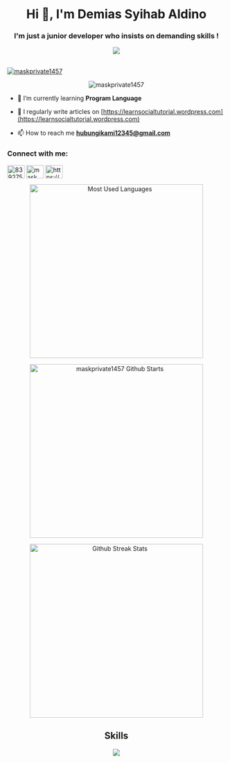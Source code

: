 <h1 align="center">Hi 👋, I'm Demias Syihab Aldino</h1>
<h3 align="center">I'm just a junior developer who insists on demanding skills !</h3>

<div align="center"><img src="https://e.top4top.io/p_3058p369g0.gif"></div>
<br>
<p align="left"> <a href="https://github.com/ryo-ma/github-profile-trophy"><img src="https://github-profile-trophy.vercel.app/?username=maskprivate1457" alt="maskprivate1457" /></a> </p>

<p align="center"> <img src="https://komarev.com/ghpvc/?username=maskprivate1457&label=Profile%20views&color=0e75b6&style=flat" alt="maskprivate1457" /> </p>

- 🌱 I’m currently learning **Program Language**

- 📝 I regularly write articles on [https://learnsocialtutorial.wordpress.com](https://learnsocialtutorial.wordpress.com)

- 📫 How to reach me **hubungikami12345@gmail.com**

<h3 align="left">Connect with me:</h3>
<p align="left">
<a href="https://fb.com/83927502j482948.849274j3927402" target="blank"><img align="center" src="https://raw.githubusercontent.com/rahuldkjain/github-profile-readme-generator/master/src/images/icons/Social/facebook.svg" alt="83927502j482948.849274j3927402" height="30" width="40" /></a>
<a href="https://instagram.com/mask_private1457" target="blank"><img align="center" src="https://raw.githubusercontent.com/rahuldkjain/github-profile-readme-generator/master/src/images/icons/Social/instagram.svg" alt="mask_private1457" height="30" width="40" /></a>
<a href="https://www.youtube.com/c/https://www.youtube.com/@tutorialtermux" target="blank"><img align="center" src="https://raw.githubusercontent.com/rahuldkjain/github-profile-readme-generator/master/src/images/icons/Social/youtube.svg" alt="https://www.youtube.com/@tutorialtermux" height="30" width="40" /></a>
</p>

<p align='center'>
    <a href="#"><img src="https://github-readme-stats.anuraghazra1.vercel.app/api/top-langs/?username=maskprivate1457&layout=compact&theme=chartreuse-dark"
    width="400" title="Most Used Languages"></a></p>
    
<div align="center">
	<p align='center'>
		<a href="#"><img				src="https://github-readme-stats.vercel.app/api?username=maskprivate1457&show_icons=true&include_all_commits=true&theme=chartreuse-dark&cache_seconds=3200"
		width="400" title="maskprivate1457 Github Starts"></a></p>

<p align='center'>
    <a href="#"><img src="https://github-readme-streak-stats.herokuapp.com?user=maskprivate1457&theme=dark" width="400" title="Github Streak Stats"></a></p></img>
				
<h2 align="center">Skills</h2>
<p align="center">
<a href="https://skillicons.dev">
    <img src="https://skillicons.dev/icons?i=ai,python,golang,vscode,photoshop,wordpress,typescript,bash,unity,php,js,css,html"</img>
    </p>
</a>
